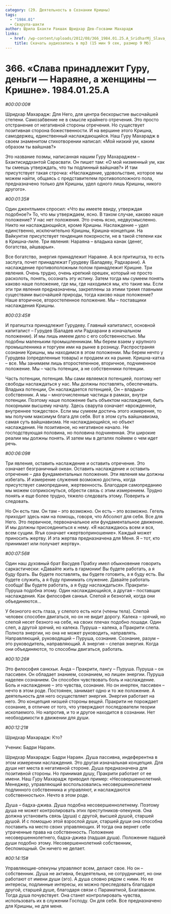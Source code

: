 ```yaml
---
category: (29. Деятельность в Сознании Кришны)
tags:
  - "1984.01"
  - Сварупа-шакти
author: Шрила Бхакти Ракшак Шридхар Дев-Госвами Махарадж
links:
  - href: /wp-content/uploads/2012/08/366_1984.01.25.A_SridharMj_Slava_prinadlejit_Guru_dengi-Narayane_a_zhenwiny-Krishne.mp3
    title: Скачать аудиозапись в mp3 (15 мин 9 сек, размер 9 Мб)
---
```


# 366. «Слава принадлежит Гуру, деньги — Нараяне, а женщины — Кришне». 1984.01.25.A

*#00:00:00#*

Шридхар Махарадж: Для Него, для центра бескорыстие высочайшей степени. Самозабвение не в смысле крайнего отречения. Это просто отстранение от негативной стороны отречения. Но существует позитивная сторона божественности. И на вершине этого Кришна, самодержец, единственный наслаждающийся. Наш Гуру Махарадж в своем знаменитом стихотворении написал: «Мой низкий ум, каким образом ты вайшнав?»

Это название поэмы, написанная нашим Гуру Махараджем – Бхактисиддхантой Сарасвати. Он пишет там: «О мой низменный ум, как ты смеешь утверждать, что ты подлинный вайшнав?» И там присутствует такая строчка: «Наслаждение, удовольствие, которое мы можем найти, общаясь с представителем противоположного пола, предназначено только для Кришны, удел одного лишь Кришны, никого другого».

*#00:01:35#*

Один джентльмен спросил: «Что вы имеете ввиду, утверждая подобное?» То, что мы утверждаем, ясно. В таком случае, каково наше положение? У нас нет положения. Это очень ясно, недвусмысленно. Никто ни наслаждающийся, кроме Кришны. Наслаждение – удел единственно, исключительно Кришны, Кришна-концепции. На Вайкунтхе присутствует тенденция покорности, не в такой степени как в Кришна-лиле. Три явления: Нараяна – владыка канак (денег, богатства, айшварьи».

Все богатство, энергия принадлежит Нараяне. А вся притиштха, то есть заслуга, почет принадлежат Гурудеву (Баладеву, Радхарани). А наслаждение противоположным полом принадлежит Кришне. Три явления. Очень трудно, очень крепкий орешек, который не просто расколоть, понять, осознать эту истину. Затем тогда мы сумеем понять каково наше положение, где мы, где находимся мы, кто такие мы. Если эти три явления предназначены, закреплены за этими тремя главными существами высочайшей природы, тогда каково наше положение? Наше вторичное, второстепенное положение. Мы – поставщики наслаждения Кришны.

*#00:03:45#*

И пратиштха принадлежит Гурудеву. Главный капиталист, основной капиталист – Гурудев (Баладев или Радхарани в изначальном положении). И мы лишь имеем дело с его собственностью. Мы подобны маленьким промышленникам. Мы берем взаем у крупного промышленника и торгуем ими на рынке в розницу. Распространяя сознание Кришны, мы находимся в этом положении. Мы берем нечто у Гурудева (определенные товары) и продаем их на рынке. Кришна-катха – все. Мы занимаем лишь второстепенное, вторичное, подчиненное положение. Мы – часть потенции, а не собственники потенции.

Часть потенции, потенция. Мы сами являемся потенцией, поэтому нет свободы наслаждаться у нас. Мы должны поставлять, обеспечивать. Владыка потенции, Он наслаждается потенцией, Он – владыка-собственник. А мы – многочисленные частицы в рамках, внутри потенции. Поэтому наше положение быть объектом наслаждения, быть покорными высшему началу. Здесь сварупа означает «врожденное, внутреннее тождество». Если мы сумеем достичь этого измерения, то мы получим максимум блага для себя. Вот в этом суть вайшнавизма, самая суть вайшнавизма. Не наслаждающийся, но объект наслаждения. Не позитивное, но негативное начало. Не господствующая половина, но половина подчиненная. Эти широкие реалии мы должны понять. И затем мы в деталях поймем о чем идет речь.

*#00:06:09#*

Три явления, оставить наслаждение и оставить отречение. Это означает безграничный океан. Оставить наслаждение и оставить отречение – два фундаментальных положения. Эти явления мы должны избегать. И измерение служения возможно достичь, когда присутствует самопредание, жертвенность. Благодаря самопреданию мы можем соприкоснуться, обрести связь с этим измерением. Трудно понять и еще более трудно, тяжело следовать этому. Поверить и следовать.

Но Он есть там. Он там – это возможно. Он есть – это возможно. Гегель приходит здесь нам на помощь, говоря, что Абсолют для себя. Все для Него. Это первичное, первоначальное или фундаментальное движение. И мы должны присоединиться к нему. «Я наслаждаюсь всем и вся, всем сущим. Ягья означает «жертвоприношение». Каждый может приносить жертву. И эта жертва предназначена для Меня. Я – тот, кто принимает или получает жертву».

*#00:07:56#*

Один наш духовный брат Васудев Прабху имел обыкновение говорить саркастически: «Давайте жить в гармонии! Вы будете работать, а я буду брать. Вы будете поставлять, вы будете готовить, а я буду есть. Вы будете служить, а я буду принимать служение. Давайте работать сообща! Вы будете работать, а я буду наслаждаться». Пракрити-Пуруша подобна этому. Один наслаждающийся, а другая – поставщик наслаждения. Как философия санкья. Слепой и безногий, когда они объединяются…

У безногого есть глаза, у слепого есть ноги (члены тела). Слепой человек способен двигаться, но он не видит дорогу. Калека – зрячий, но слепой несет безного на себе, на своих плечах подобно лошади. Один слеп, а другой зрячий, но калека. Пуруша – калека, а Пракрити слепа. Полнота энергии, но она не может руководить, направлять. Направляющий, руководящий – Пуруша, сознание. Сознание, разум – это руководитель, направляющий. А энергия – слепая энергия. Когда они объединяются, то способны двигаться, работать.

*#00:10:26#*

Это философия санкхьи. Анда – Пракрити, пангу – Пуруша. Пуруша – он пассивен. Он обладает знанием, сознанием, но лишен энергии. Пуруша наделен сознанием. Он способен чувствовать боль и наслаждение. Боль и наслаждение – это чувства, сознание. Но он инертен, пассивен – нечто в этом роде. Постоянен, занимает одно и то же положение. А деятельность для него осуществляет энергия. Энергия работает на него. Это концепция низшей стороны вещей. Пракрити не порождает сознание, в отличие от того, что утверждают последователи теории ископаемого. Но напротив, и то и другое находится в сознании. Нет необходимости в движении для души.

*#00:12:21#*

Шридхар Махарадж: Кто?

Ученик: Бадри Нараян.

Шридхар Махарадж: Бадри Нараян. Душа пассивна, индеферентна в этом измерении наслаждения. Это другая изначальная концепция. Для души нет места в негативной стороне. Душа предназначена для позитивной стороны. Но принимая душу, Пракрити работает от ее имени. Наш Гуру Махарадж приводил пример: «Несовершеннолетний. Менеджер, управляющий воспользовались несовершеннолетием подлинного собственника и управляют, и наслаждаются собственностью». Нечто в этом роде.

Душа – бадха-джива. Душа подобна несовершеннолетнему. Поэтому душа не может контролировать этих преступников-опекунов. Она должна установить связь (душа) с другой, высшей душой, старшей душой. И с помощью этой взрослой души, старшей души она способна поставить на место своих управляющих. И тогда она вернет себе утраченные права на собственность. Положение несовершеннолетнего, бадха-джива (падшая душа). Положение падшей души подобно этому. Несовершеннолетний собственник, беспомощный. Он ничего не делает.

*#00:14:15#*

Управляющие-опекуны управляют всем, делают свое. Но он – собственник. Душа не активна, бездеятельна, не сотрудничает, но они работают от имени души (эго). А душа словно рядом с ними. Но ее интересы, подлинные интересы, их можно преследовать благодаря другой, старшей душе, благодаря связи с Параматмой, Бхагаваном. Тогда душа почувствует. Она станет контролировать чувства, использовать их в служении Господу. Он для себя. Все предназначено для Кришны, не для меня.

